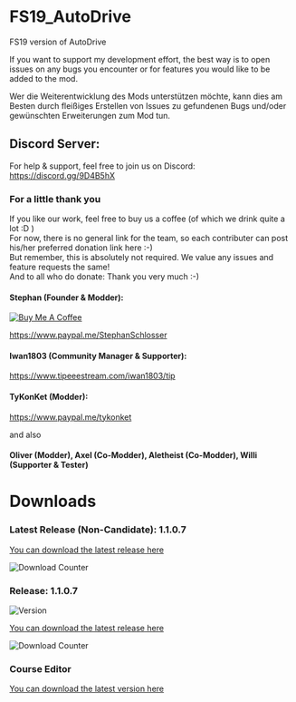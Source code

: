 # FS19_AutoDrive
FS19 version of AutoDrive

If you want to support my development effort, the best way is to open issues on any bugs you encounter or for features you would like to be added to the mod.

Wer die Weiterentwicklung des Mods unterstützen möchte, kann dies am Besten durch fleißiges Erstellen von Issues zu gefundenen Bugs und/oder gewünschten Erweiterungen zum Mod tun.


## Discord Server:
For help & support, feel free to join us on Discord: 
https://discord.gg/9D4B5hX

### For a little thank you
If you like our work, feel free to buy us a coffee (of which we drink quite a lot :D )  
For now, there is no general link for the team, so each contributer can post his/her preferred donation link here :-)  
But remember, this is absolutely not required. We value any issues and feature requests the same!  
And to all who do donate: Thank you very much :-)

#### Stephan (Founder & Modder):
<a href="https://www.buymeacoffee.com/9Di7EUSI2" target="_blank"><img src="https://www.buymeacoffee.com/assets/img/custom_images/orange_img.png" alt="Buy Me A Coffee" style="height: auto !important;width: auto !important;" ></a>  

https://www.paypal.me/StephanSchlosser

#### Iwan1803 (Community Manager & Supporter):
https://www.tipeeestream.com/iwan1803/tip

#### TyKonKet (Modder):
https://www.paypal.me/tykonket

and also
#### Oliver (Modder), Axel (Co-Modder), Aletheist (Co-Modder), Willi (Supporter & Tester)

# Downloads

### Latest Release (Non-Candidate): 1.1.0.7
[You can download the latest release here](https://host-my-bits.com/cdn/files/1/FS19_AutoDrive.zip)  

![Download Counter](https://host-my-bits.com/cdn/badges/dc/1?v=3)  
### Release: 1.1.0.7
![Version](https://host-my-bits.com/cdn/badges/v/2)  

[You can download the latest release here](https://host-my-bits.com/cdn/files/2/FS19_AutoDrive.zip)  

![Download Counter](https://host-my-bits.com/cdn/badges/dc/2)  
### Course Editor
[You can download the latest version here](https://github.com/Stephan-S/FS19_AutoDrive/raw/master/AutoDrive%20Course%20Editor/AD.jar)
